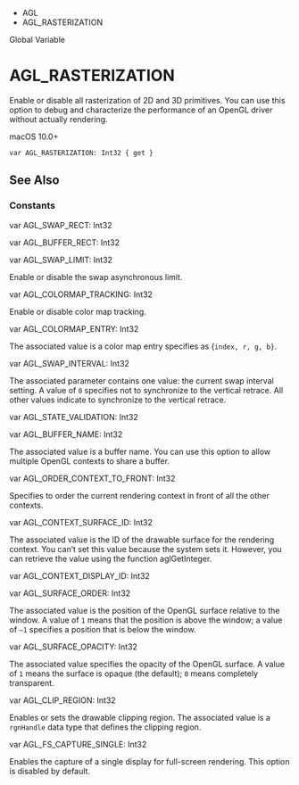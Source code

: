 

- AGL
-  AGL_RASTERIZATION 

Global Variable

# AGL_RASTERIZATION

Enable or disable all rasterization of 2D and 3D primitives. You can use this option to debug and characterize the performance of an OpenGL driver without actually rendering.

macOS 10.0+

``` source
var AGL_RASTERIZATION: Int32 { get }
```

## See Also

### Constants

var AGL_SWAP_RECT: Int32

var AGL_BUFFER_RECT: Int32

var AGL_SWAP_LIMIT: Int32

Enable or disable the swap asynchronous limit.

var AGL_COLORMAP_TRACKING: Int32

Enable or disable color map tracking.

var AGL_COLORMAP_ENTRY: Int32

The associated value is a color map entry specifies as {`index, r, g, b}`.

var AGL_SWAP_INTERVAL: Int32

The associated parameter contains one value: the current swap interval setting. A value of `0` specifies not to synchronize to the vertical retrace. All other values indicate to synchronize to the vertical retrace.

var AGL_STATE_VALIDATION: Int32

var AGL_BUFFER_NAME: Int32

The associated value is a buffer name. You can use this option to allow multiple OpenGL contexts to share a buffer.

var AGL_ORDER_CONTEXT_TO_FRONT: Int32

Specifies to order the current rendering context in front of all the other contexts.

var AGL_CONTEXT_SURFACE_ID: Int32

The associated value is the ID of the drawable surface for the rendering context. You can’t set this value because the system sets it. However, you can retrieve the value using the function aglGetInteger.

var AGL_CONTEXT_DISPLAY_ID: Int32

var AGL_SURFACE_ORDER: Int32

The associated value is the position of the OpenGL surface relative to the window. A value of `1` means that the position is above the window; a value of `–1` specifies a position that is below the window.

var AGL_SURFACE_OPACITY: Int32

The associated value specifies the opacity of the OpenGL surface. A value of `1` means the surface is opaque (the default); `0` means completely transparent.

var AGL_CLIP_REGION: Int32

Enables or sets the drawable clipping region. The associated value is a `rgnHandle` data type that defines the clipping region.

var AGL_FS_CAPTURE_SINGLE: Int32

Enables the capture of a single display for full-screen rendering. This option is disabled by default.

